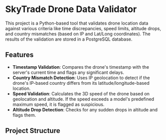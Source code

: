 # SkyTrade Drone Data Validator

This project is a Python-based tool that validates drone location data against various criteria like time discrepancies, speed limits, altitude drops, and country mismatches (based on IP and Lat/Long coordinates). The results of the validation are stored in a PostgreSQL database.

## Features

- **Timestamp Validation**: Compares the drone's timestamp with the server's current time and flags any significant delays.
- **Country Mismatch Detection**: Uses IP geolocation to detect if the drone's IP-based country differs from its latitude/longitude-based location.
- **Speed Validation**: Calculates the 3D speed of the drone based on geolocation and altitude. If the speed exceeds a model's predefined maximum speed, it is flagged as suspicious.
- **Altitude Drop Detection**: Checks for any sudden drops in altitude and flags them.

## Project Structure

